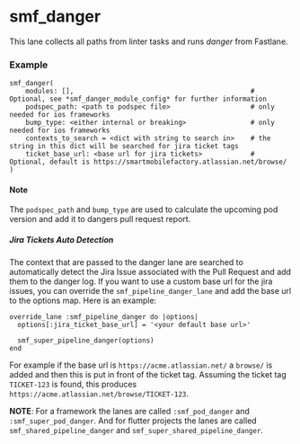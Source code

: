 # smf_danger

This lane collects all paths from linter tasks and runs *danger* from Fastlane.

### Example
```
smf_danger(
    modules: [],                                            # Optional, see *smf_danger_module_config* for further information
    podspec_path: <path to podspec file>                    # only needed for ios frameworks
    bump_type: <either internal or breaking>                # only needed for ios frameworks
    contexts_to_search = <dict with string to search in>    # the string in this dict will be searched for jira ticket tags
    ticket_base_url: <base url for jira tickets>            # Optional, default is https://smartmobilefactory.atlassian.net/browse/          
)
```

#### Note

The `podspec_path` and `bump_type` are used to calculate the upcoming pod version and add it to dangers pull request report.

##### Jira Tickets Auto Detection

The context that are passed to the danger lane are searched to automatically detect the Jira Issue associated with the Pull Request and add them to the danger log. If you want to use a custom base url for the jira issues, you can override the `smf_pipeline_danger_lane` and add the base url to the options map. Here  is an example:
```
override_lane :smf_pipeline_danger do |options|
  options[:jira_ticket_base_url] = '<your default base url>'

  smf_super_pipeline_danger(options)
end
```
For example if the base url is `https://acme.atlassian.net/` a `browse/` is added and then this is put in front of the ticket tag. Assuming the ticket tag `TICKET-123` is found, this produces `https://acme.atlassian.net/browse/TICKET-123`.

**NOTE**: For a framework the lanes are called `:smf_pod_danger` and `:smf_super_pod_danger`. And for flutter projects the lanes are called `smf_shared_pipeline_danger` and `smf_super_shared_pipeline_danger`.
